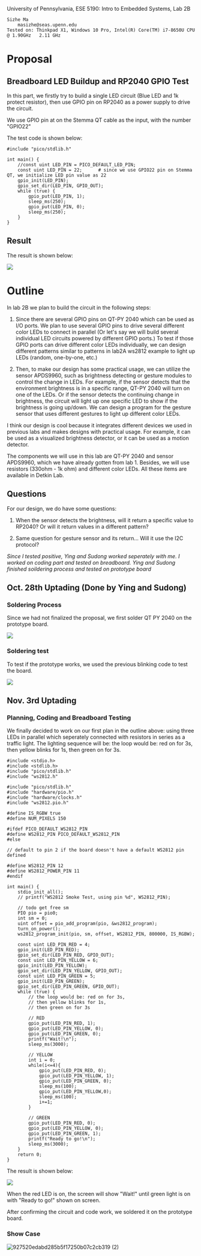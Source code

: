 University of Pennsylvania, ESE 5190: Intro to Embedded Systems, Lab 2B

    Sizhe Ma
        masizhe@seas.upenn.edu
    Tested on: Thinkpad X1, Windows 10 Pro, Intel(R) Core(TM) i7-8650U CPU @ 1.90GHz   2.11 GHz
    
# Proposal

## Breadboard LED Buildup and RP2040 GPIO Test

In this part, we firstly try to build a single LED circuit (Blue LED and 1k protect resistor), then use GPIO pin on RP2040 as a power supply to drive the circuit.

We use GPIO pin at on the Stemma QT cable as the input, with the number "GPIO22"

The test code is shown below:

```
#include "pico/stdlib.h"

int main() {
    //const uint LED_PIN = PICO_DEFAULT_LED_PIN;
    const uint LED_PIN = 22;      # since we use GPIO22 pin on Stemma QT, we initialize LED pin value as 22
    gpio_init(LED_PIN);
    gpio_set_dir(LED_PIN, GPIO_OUT);
    while (true) {
        gpio_put(LED_PIN, 1);    
        sleep_ms(250);
        gpio_put(LED_PIN, 0);
        sleep_ms(250);
    }
}
```
## Result

The result is shown below:

![](https://github.com/MaxMa6150/LAB2B_Proposal/blob/main/LED.gif)


# Outline

In lab 2B we plan to build the circuit in the following steps:

1) Since there are several GPIO pins on QT-PY 2040 which can be used as I/O ports. We plan to use several GPIO pins to drive several different color LEDs to connect in parallel (Or let's say we will build several individual LED circuits powered by different GPIO ports.) To test if those GPIO ports can drive different color LEDs individually, we can design different patterns similar to patterns in lab2A ws2812 example to light up LEDs (random, one-by-one, etc.)

2) Then, to make our design has some practical usage, we can utilize the sensor APDS9960, such as brightness detecting or gesture modules to control the change in LEDs. For example, if the sensor detects that the environment brightness is in a specific range, QT-PY 2040 will turn on one of the LEDs. Or if the sensor detects the continuing change in brightness, the circuit will light up one specific LED to show if the brightness is going up/down. We can design a program for the gesture sensor that uses different gestures to light up different color LEDs.

I think our design is cool because it integrates different devices we used in previous labs and makes designs with practical usage. For example, it can be used as a visualized brightness detector, or it can be used as a motion detector.

The components we will use in this lab are QT-PY 2040 and sensor APDS9960, which we have already gotten from lab 1. Besides, we will use resistors (330ohm - 1k ohm) and different color LEDs. All these items are available in Detkin Lab.

## Questions
For our design, we do have some questions:

1) When the sensor detects the brightness, will it return a specific value to RP2040? Or will it return values in a different pattern?

2) Same question for gesture sensor and its return... Will it use the I2C protocol?

*Since I tested positive, Ying and Sudong worked seperately with me. I worked on coding part and tested on breadboard. Ying and Sudong finished soildering process and tested on prototype board*

## Oct. 28th Uptading (Done by Ying and Sudong)

### Soldering Process

Since we had not finalized the proposal, we first solder QT PY 2040 on the prototype board.

![](https://github.com/MaxMa6150/LAB2B_Proposal/blob/main/soildering.gif)

### Soldering test

To test if the prototype works, we used the previous blinking code to test the board.

![](https://github.com/MaxMa6150/LAB2B_Proposal/blob/main/soildering%20test.gif)

## Nov. 3rd Uptading

### Planning, Coding and Breadboard Testing

We finally decided to work on our first plan in the outline above: using three LEDs in parallel which seperately connected with resistors in series as a traffic light. The lighting sequence will be: the loop would be: red on for 3s, then yellow blinks for 1s, then green on for 3s.

```
#include <stdio.h>
#include <stdlib.h>
#include "pico/stdlib.h"
#include "ws2812.h"

#include "pico/stdlib.h"
#include "hardware/pio.h"
#include "hardware/clocks.h"
#include "ws2812.pio.h"

#define IS_RGBW true
#define NUM_PIXELS 150

#ifdef PICO_DEFAULT_WS2812_PIN
#define WS2812_PIN PICO_DEFAULT_WS2812_PIN
#else

// default to pin 2 if the board doesn't have a default WS2812 pin defined

#define WS2812_PIN 12
#define WS2812_POWER_PIN 11
#endif

int main() {
    stdio_init_all();
    // printf("WS2812 Smoke Test, using pin %d", WS2812_PIN);

    // todo get free sm
    PIO pio = pio0;
    int sm = 0;
    uint offset = pio_add_program(pio, &ws2812_program);
    turn_on_power();
    ws2812_program_init(pio, sm, offset, WS2812_PIN, 800000, IS_RGBW);

    const uint LED_PIN_RED = 4;      
    gpio_init(LED_PIN_RED);
    gpio_set_dir(LED_PIN_RED, GPIO_OUT);
    const uint LED_PIN_YELLOW = 6;      
    gpio_init(LED_PIN_YELLOW);
    gpio_set_dir(LED_PIN_YELLOW, GPIO_OUT);
    const uint LED_PIN_GREEN = 5;      
    gpio_init(LED_PIN_GREEN);
    gpio_set_dir(LED_PIN_GREEN, GPIO_OUT);
    while (true) {
        // the loop would be: red on for 3s, 
        // then yellow blinks for 1s,
        // then green on for 3s

        // RED
        gpio_put(LED_PIN_RED, 1);
        gpio_put(LED_PIN_YELLOW, 0);
        gpio_put(LED_PIN_GREEN, 0);
        printf("Wait!\n");
        sleep_ms(3000);

        // YELLOW
        int i = 0;
        while(i<=4){
            gpio_put(LED_PIN_RED, 0);
            gpio_put(LED_PIN_YELLOW, 1);
            gpio_put(LED_PIN_GREEN, 0);
            sleep_ms(100);
            gpio_put(LED_PIN_YELLOW,0);
            sleep_ms(100);
            i+=1;
        }

        // GREEN
        gpio_put(LED_PIN_RED, 0);
        gpio_put(LED_PIN_YELLOW, 0);
        gpio_put(LED_PIN_GREEN, 1);
        printf("Ready to go!\n");
        sleep_ms(3000);
    }
    return 0;
}
```
The result is shown below:

![](https://github.com/MaxMa6150/LAB2B_Proposal/blob/main/breadboard_test.gif)

When the red LED is on, the screen will show "Wait!" until green light is on with "Ready to go!" shown on screen.

After confirming the circuit and code work, we soldered it on the prototype board.

### Show Case

![927520edabd285b5f17250b07c2cb319 (2)](https://user-images.githubusercontent.com/113209201/199844649-651d14af-3e6d-44d9-bd40-b041eabe2921.gif)

